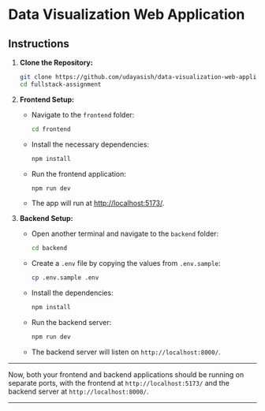 # Data Visualization Web Application

## Instructions

1. **Clone the Repository:**
   ```bash
   git clone https://github.com/udayasish/data-visualization-web-application-chart.js.git
   cd fullstack-assignment
   ```

2. **Frontend Setup:**
   - Navigate to the `frontend` folder:
     ```bash
     cd frontend
     ```
   - Install the necessary dependencies:
     ```bash
     npm install
     ```
   - Run the frontend application:
     ```bash
     npm run dev
     ```
   - The app will run at [http://localhost:5173/](http://localhost:5173/).

3. **Backend Setup:**
   - Open another terminal and navigate to the `backend` folder:
     ```bash
     cd backend
     ```
   - Create a `.env` file by copying the values from `.env.sample`:
     ```bash
     cp .env.sample .env
     ```
   - Install the dependencies:
     ```bash
     npm install
     ```
   - Run the backend server:
     ```bash
     npm run dev
     ```
   - The backend server will listen on `http://localhost:8000/`.

---

Now, both your frontend and backend applications should be running on separate ports, with the frontend at `http://localhost:5173/` and the backend server at `http://localhost:8000/`.

---
